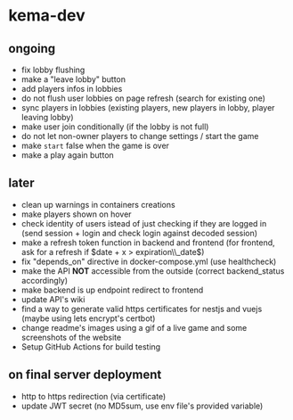 # kema-dev

## ongoing

* fix lobby flushing
* make a "leave lobby" button
* add players infos in lobbies
* do not flush user lobbies on page refresh (search for existing one)
* sync players in lobbies (existing players, new players in lobby, player leaving lobby)
* make user join conditionally (if the lobby is not full)
* do not let non-owner players to change settings / start the game
* make `start` false when the game is over
* make a play again button

## later

* clean up warnings in containers creations
* make players shown on hover
* check identity of users istead of just checking if they are logged in (send session + login and check login against decoded session)
* make a refresh token function in backend and frontend (for frontend, ask for a refresh if $date + x > expiration\\_date$)
* fix "depends_on" directive in docker-compose.yml (use healthcheck)
* make the API **NOT** accessible from the outside (correct backend_status accordingly)
* make backend is up endpoint redirect to frontend
* update API's wiki
* find a way to generate valid https certificates for nestjs and vuejs (maybe using lets encrypt's certbot)
* change readme's images using a gif of a live game and some screenshots of the website
* Setup GitHub Actions for build testing

## on final server deployment

* http to https redirection (via certificate)
* update JWT secret (no MD5sum, use env file's provided variable)

